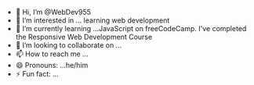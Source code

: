 - 👋 Hi, I’m @WebDev955
- 👀 I’m interested in ... learning web development
- 🌱 I’m currently learning ...JavaScript on freeCodeCamp. I've completed the Responsive Web Development Course
- 💞️ I’m looking to collaborate on ...
- 📫 How to reach me ...
- 😄 Pronouns: ...he/him
- ⚡ Fun fact: ...

<!---
WebDev955/WebDev955 is a ✨ special ✨ repository because its `README.md` (this file) appears on your GitHub profile.
You can click the Preview link to take a look at your changes.
--->

